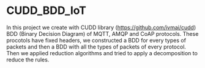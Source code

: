 # CUDD_BDD_IoT

In this project we create with CUDD library (https://github.com/ivmai/cudd) BDD (Binary Decision Diagram) of MQTT, 
AMQP and CoAP protocols. These procotols have fixed headers, we constructed a BDD for every types of packets and then
a BDD with all the types of packets of every protocol. 
Then we applied reduction algorithms and tried to apply a decomposition to reduce the rules.

